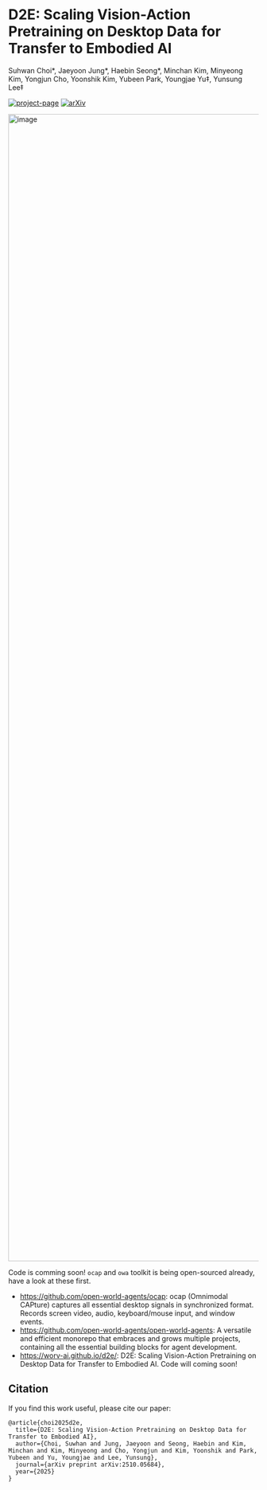 # D2E: Scaling Vision-Action Pretraining on Desktop Data for Transfer to Embodied AI

Suhwan Choi*, Jaeyoon Jung*, Haebin Seong*, Minchan Kim, Minyeong Kim, Yongjun Cho, Yoonshik Kim, Yubeen Park, Youngjae Yu‡, Yunsung Lee‡

[![project-page](https://img.shields.io/badge/Project%20Page-blue?style=flat-square)](https://worv-ai.github.io/d2e/) [![arXiv](https://img.shields.io/badge/arXiv-2410.01273-brightgreen.svg?style=flat-square)](https://arxiv.org/abs/2510.05684)

<img width="5334" height="2306" alt="image" src="https://github.com/user-attachments/assets/5a6dd6a1-201f-4da6-8530-340b5edfa2b1" />

Code is comming soon! `ocap` and `owa` toolkit is being open-sourced already, have a look at these first.

- https://github.com/open-world-agents/ocap: ocap (Omnimodal CAPture) captures all essential desktop signals in synchronized format. Records screen video, audio, keyboard/mouse input, and window events.
- https://github.com/open-world-agents/open-world-agents: A versatile and efficient monorepo that embraces and grows multiple projects, containing all the essential building blocks for agent development.
- https://worv-ai.github.io/d2e/: D2E: Scaling Vision-Action Pretraining on Desktop Data for Transfer to Embodied AI. Code will coming soon!

## Citation

If you find this work useful, please cite our paper:

```
@article{choi2025d2e,
  title={D2E: Scaling Vision-Action Pretraining on Desktop Data for Transfer to Embodied AI},
  author={Choi, Suwhan and Jung, Jaeyoon and Seong, Haebin and Kim, Minchan and Kim, Minyeong and Cho, Yongjun and Kim, Yoonshik and Park, Yubeen and Yu, Youngjae and Lee, Yunsung},
  journal={arXiv preprint arXiv:2510.05684},
  year={2025}
}
```
